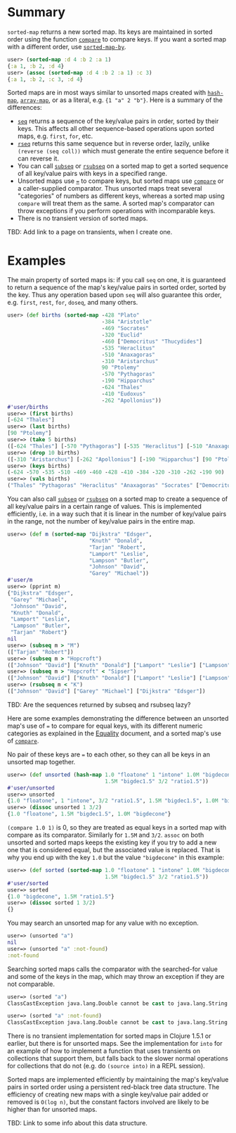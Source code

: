 # Summary

`sorted-map` returns a new sorted map.  Its keys are maintained in
sorted order using the function [`compare`][doc-compare] to compare
keys.  If you want a sorted map with a different order, use
[`sorted-map-by`][doc-sorted-map-by].

[doc-compare]: https://github.com/jafingerhut/thalia/blob/master/doc/project-docs/clojure.core-1.5.1/clojure.core/compare.md
[doc-sorted-map-by]: https://github.com/jafingerhut/thalia/blob/master/doc/project-docs/clojure.core-1.5.1/clojure.core/sorted-map-by.md

```clojure
user> (sorted-map :d 4 :b 2 :a 1)
{:a 1, :b 2, :d 4}
user> (assoc (sorted-map :d 4 :b 2 :a 1) :c 3)
{:a 1, :b 2, :c 3, :d 4}
```

Sorted maps are in most ways similar to unsorted maps created with
[`hash-map`][doc-hash-map], [`array-map`][doc-array-map], or as a
literal, e.g. `{1 "a" 2 "b"}`.  Here is a summary of the differences:

* [`seq`][doc-seq] returns a sequence of the key/value pairs in order,
  sorted by their keys.  This affects all other sequence-based
  operations upon sorted maps, e.g. `first`, `for`, etc.
* [`rseq`][doc-rseq] returns this same sequence but in reverse order,
  lazily, unlike `(reverse (seq coll))` which must generate the entire
  sequence before it can reverse it.
* You can call [`subseq`][doc-subseq] or [`rsubseq`][doc-rsubseq] on a
  sorted map to get a sorted sequence of all key/value pairs with keys
  in a specified range.
* Unsorted maps use [`=`][Equality] to compare keys, but sorted maps
  use [`compare`][doc-compare] or a caller-supplied comparator.  Thus
  unsorted maps treat several "categories" of numbers as different
  keys, whereas a sorted map using `compare` will treat them as the
  same.  A sorted map's comparator can throw exceptions if you perform
  operations with incomparable keys.
* There is no transient version of sorted maps.

TBD: Add link to a page on transients, when I create one.

[doc-hash-map]: https://github.com/jafingerhut/thalia/blob/master/doc/project-docs/clojure.core-1.5.1/clojure.core/hash-map.md
[doc-array-map]: https://github.com/jafingerhut/thalia/blob/master/doc/project-docs/clojure.core-1.5.1/clojure.core/array-map.md
[doc-seq]: https://github.com/jafingerhut/thalia/blob/master/doc/project-docs/clojure.core-1.5.1/clojure.core/seq.md
[doc-rseq]: https://github.com/jafingerhut/thalia/blob/master/doc/project-docs/clojure.core-1.5.1/clojure.core/rseq.md
[doc-subseq]: https://github.com/jafingerhut/thalia/blob/master/doc/project-docs/clojure.core-1.5.1/clojure.core/subseq.md
[doc-rsubseq]: https://github.com/jafingerhut/thalia/blob/master/doc/project-docs/clojure.core-1.5.1/clojure.core/rsubseq.md
[Equality]: https://github.com/jafingerhut/thalia/blob/master/doc/other-topics/equality.md
[doc-compare]: https://github.com/jafingerhut/thalia/blob/master/doc/project-docs/clojure.core-1.5.1/clojure.core/compare.md


# Examples

The main property of sorted maps is: if you call `seq` on one, it is
guaranteed to return a sequence of the map's key/value pairs in sorted
order, sorted by the key.  Thus any operation based upon `seq` will
also guarantee this order, e.g. `first`, `rest`, `for`, `doseq`, and
many others.

```clojure
user> (def births (sorted-map -428 "Plato"
                              -384 "Aristotle"
                              -469 "Socrates"
                              -320 "Euclid"
                              -460 ["Democritus" "Thucydides"]
                              -535 "Heraclitus"
                              -510 "Anaxagoras"
                              -310 "Aristarchus"
                              90 "Ptolemy"
                              -570 "Pythagoras"
                              -190 "Hipparchus"
                              -624 "Thales"
                              -410 "Eudoxus"
                              -262 "Apollonius"))
#'user/births
user=> (first births)
[-624 "Thales"]
user=> (last births)
[90 "Ptolemy"]
user=> (take 5 births)
([-624 "Thales"] [-570 "Pythagoras"] [-535 "Heraclitus"] [-510 "Anaxagoras"] [-469 "Socrates"])
user=> (drop 10 births)
([-310 "Aristarchus"] [-262 "Apollonius"] [-190 "Hipparchus"] [90 "Ptolemy"])
user=> (keys births)
(-624 -570 -535 -510 -469 -460 -428 -410 -384 -320 -310 -262 -190 90)
user=> (vals births)
("Thales" "Pythagoras" "Heraclitus" "Anaxagoras" "Socrates" ["Democritus" "Thucydides"] "Plato" "Eudoxus" "Aristotle" "Euclid" "Aristarchus" "Apollonius" "Hipparchus" "Ptolemy")
```

You can also call [`subseq`][doc-subseq] or [`rsubseq`][doc-rsubseq]
on a sorted map to create a sequence of all key/value pairs in a
certain range of values.  This is implemented efficiently, i.e. in a
way such that it is linear in the number of key/value pairs in the
range, not the number of key/value pairs in the entire map.

```clojure
user=> (def m (sorted-map "Dijkstra" "Edsger",
                          "Knuth" "Donald",
                          "Tarjan" "Robert",
                          "Lamport" "Leslie",
                          "Lampson" "Butler",
                          "Johnson" "David",
                          "Garey" "Michael"))
#'user/m
user=> (pprint m)
{"Dijkstra" "Edsger",
 "Garey" "Michael",
 "Johnson" "David",
 "Knuth" "Donald",
 "Lamport" "Leslie",
 "Lampson" "Butler",
 "Tarjan" "Robert"}
nil
user=> (subseq m > "M")
(["Tarjan" "Robert"])
user=> (subseq m > "Hopcroft")
(["Johnson" "David"] ["Knuth" "Donald"] ["Lamport" "Leslie"] ["Lampson" "Butler"] ["Tarjan" "Robert"])
user=> (subseq m > "Hopcroft" < "Sipser")
(["Johnson" "David"] ["Knuth" "Donald"] ["Lamport" "Leslie"] ["Lampson" "Butler"])
user=> (rsubseq m < "K")
(["Johnson" "David"] ["Garey" "Michael"] ["Dijkstra" "Edsger"])
```

TBD: Are the sequences returned by subseq and rsubseq lazy?

Here are some examples demonstrating the difference between an
unsorted map's use of `=` to compare for equal keys, with its
different numeric categories as explained in the [Equality][Equality]
document, and a sorted map's use of [`compare`][doc-compare].

No pair of these keys are `=` to each other, so they can all be keys
in an unsorted map together.

```clojure
user=> (def unsorted (hash-map 1.0 "floatone" 1 "intone" 1.0M "bigdecone"
                               1.5M "bigdec1.5" 3/2 "ratio1.5"))
#'user/unsorted
user=> unsorted
{1.0 "floatone", 1 "intone", 3/2 "ratio1.5", 1.5M "bigdec1.5", 1.0M "bigdecone"}
user=> (dissoc unsorted 1 3/2)
{1.0 "floatone", 1.5M "bigdec1.5", 1.0M "bigdecone"}
```

`(compare 1.0 1)` is 0, so they are treated as equal keys in a sorted
map with compare as its comparator.  Similarly for `1.5M` and `3/2`.
`assoc` on both unsorted and sorted maps keeps the existing key if you
try to add a new one that is considered equal, but the associated
value is replaced.  That is why you end up with the key `1.0` but the
value `"bigdecone"` in this example:

```clojure
user=> (def sorted (sorted-map 1.0 "floatone" 1 "intone" 1.0M "bigdecone"
                               1.5M "bigdec1.5" 3/2 "ratio1.5"))
#'user/sorted
user=> sorted
{1.0 "bigdecone", 1.5M "ratio1.5"}
user=> (dissoc sorted 1 3/2)
{}
```

You may search an unsorted map for any value with no exception.

```clojure
user=> (unsorted "a")
nil
user=> (unsorted "a" :not-found)
:not-found
```

Searching sorted maps calls the comparator with the searched-for value
and some of the keys in the map, which may throw an exception if they
are not comparable.

```clojure
user=> (sorted "a")
ClassCastException java.lang.Double cannot be cast to java.lang.String  java.lang.String.compareTo (String.java:108)

user=> (sorted "a" :not-found)
ClassCastException java.lang.Double cannot be cast to java.lang.String  java.lang.String.compareTo (String.java:108)

```

There is no transient implementation for sorted maps in Clojure 1.5.1
or earlier, but there is for unsorted maps.  See the implementation
for `into` for an example of how to implement a function that uses
transients on collections that support them, but falls back to the
slower normal operations for collections that do not (e.g. do `(source
into)` in a REPL session).

Sorted maps are implemented efficiently by maintaining the map's
key/value pairs in sorted order using a persistent red-black tree data
structure.  The efficiency of creating new maps with a single
key/value pair added or removed is `O(log n)`, but the constant
factors involved are likely to be higher than for unsorted maps.

TBD: Link to some info about this data structure.
